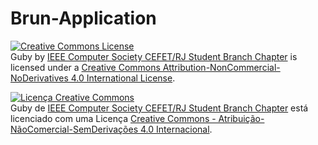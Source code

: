 # Brun-Application
<a rel="license" href="http://creativecommons.org/licenses/by-nc-nd/4.0/"><img alt="Creative Commons License" style="border-width:0" src="https://i.creativecommons.org/l/by-nc-nd/4.0/88x31.png" /></a><br /><span xmlns:dct="http://purl.org/dc/terms/" href="http://purl.org/dc/dcmitype/Dataset" property="dct:title" rel="dct:type">Guby</span> by <a xmlns:cc="http://creativecommons.org/ns#" href="https://www.facebook.com/ramocefet" property="cc:attributionName" rel="cc:attributionURL">IEEE Computer Society CEFET/RJ Student Branch Chapter</a> is licensed under a <a rel="license" href="http://creativecommons.org/licenses/by-nc-nd/4.0/">Creative Commons Attribution-NonCommercial-NoDerivatives 4.0 International License</a>.

<a rel="license" href="http://creativecommons.org/licenses/by-nc-nd/4.0/"><img alt="Licença Creative Commons" style="border-width:0" src="https://i.creativecommons.org/l/by-nc-nd/4.0/88x31.png" /></a><br /><span xmlns:dct="http://purl.org/dc/terms/" href="http://purl.org/dc/dcmitype/Dataset" property="dct:title" rel="dct:type">Guby</span> de <a xmlns:cc="http://creativecommons.org/ns#" href="https://www.facebook.com/ramocefet" property="cc:attributionName" rel="cc:attributionURL">IEEE Computer Society CEFET/RJ Student Branch Chapter</a> está licenciado com uma Licença <a rel="license" href="http://creativecommons.org/licenses/by-nc-nd/4.0/">Creative Commons - Atribuição-NãoComercial-SemDerivações 4.0 Internacional</a>.
